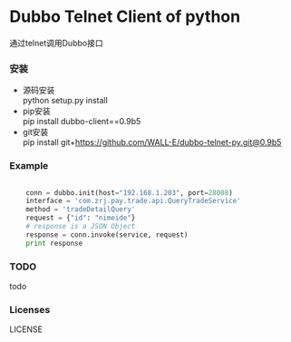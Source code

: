 Dubbo Telnet Client of python
=====================================  
通过telnet调用Dubbo接口


### 安装
*  源码安装  
python setup.py install
*  pip安装  
pip install dubbo-client==0.9b5
*  git安装  
pip install git+https://github.com/WALL-E/dubbo-telnet-py.git@0.9b5

### Example

```python

    conn = dubbo.init(host="192.168.1.203", port=28008)
    interface = 'com.zrj.pay.trade.api.QueryTradeService'
    method = 'tradeDetailQuery'
    request = {"id": "nimeide"}
    # response is a JSON Object
    response = conn.invoke(service, request)
    print response 
```

### TODO
todo

### Licenses
LICENSE   
